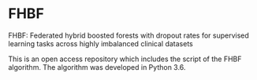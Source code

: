 # FHBF
FHBF: Federated hybrid boosted forests with dropout rates for supervised learning tasks across highly imbalanced clinical datasets

This is an open access repository which includes the script of the FHBF algorithm. The algorithm was developed in Python 3.6.
